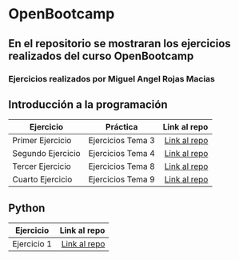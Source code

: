 # OpenBootcamp

## En el repositorio se mostraran los ejercicios realizados del curso OpenBootcamp
### Ejercicios realizados por Miguel Angel Rojas Macias

## Introducción a la programación
| Ejercicio | Práctica | Link al repo |
| ------------- |:-------------:| -----:|
|Primer Ejercicio|Ejercicios Tema 3|[Link al repo](https://github.com/MiguelARojas/OpenBootcamp/tree/main/IntroduccionJava/src/EjerciciosTema3)
|Segundo Ejercicio|Ejercicios Tema 4|[Link al repo](https://github.com/MiguelARojas/OpenBootcamp/tree/main/IntroduccionJava/src/EjerciciosTema4)
|Tercer Ejercicio|Ejercicios Tema 8|[Link al repo](https://github.com/MiguelARojas/OpenBootcamp/tree/main/IntroduccionJava/src/EjerciciosTema8)
|Cuarto Ejercicio|Ejercicios Tema 9|[Link al repo](https://github.com/MiguelARojas/OpenBootcamp/tree/main/IntroduccionJava/src/EjerciciosTema9)

## Python
| Ejercicio | Link al repo |
| ------------- | -----:|
|Ejercicio 1|[Link al repo](https://github.com/MiguelARojas/OpenBootcamp/blob/main/Python/Evidencias/Ejercicio_1.jpeg)
